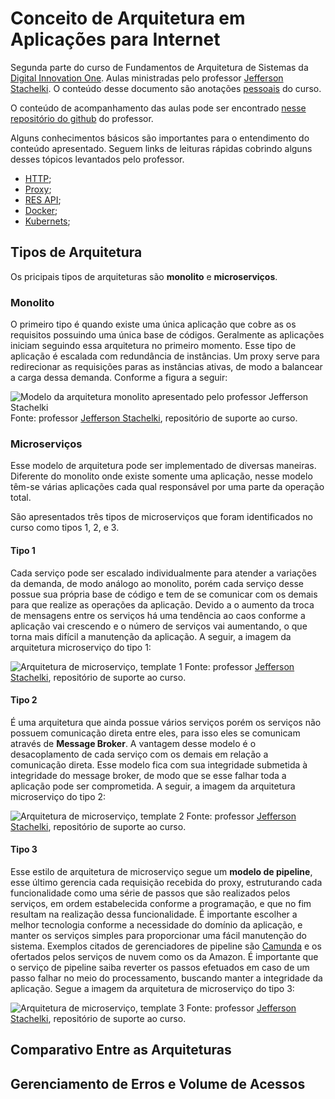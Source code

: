 # Conceito de Arquitetura em Aplicações para Internet

Segunda parte do curso de Fundamentos de Arquitetura de Sistemas da [Digital Innovation One][DIO]. Aulas ministradas pelo professor [Jefferson Stachelki][professor]. O conteúdo desse documento são anotações [pessoais][Natan Albuquerque] do curso.

O conteúdo de acompanhamento das aulas pode ser encontrado [nesse repositório do github](https://github.com/jeffhsta/fundamentos_arquitetura) do professor.

Alguns conhecimentos básicos são importantes para o entendimento do conteúdo apresentado. Seguem links de leituras rápidas cobrindo alguns desses tópicos levantados pelo professor.

- [HTTP][HTTP];
- [Proxy][PROXY];
- [RES API](./VantagensDesenvolvimentoWebServices.md);
- [Docker][DOCKER];
- [Kubernets][KUBERNETES];

## Tipos de Arquitetura

Os pricipais tipos de arquiteturas são **monolito** e **microserviços**.

### Monolito

O primeiro tipo é quando existe uma única aplicação que cobre as os requisitos possuindo uma única base de códigos. Geralmente as aplicações iniciam seguindo essa arquitetura no primeiro momento. Esse tipo de aplicação é escalada com redundância de instâncias. Um proxy serve para redirecionar as requisições paras as instâncias ativas, de modo a balancear a carga dessa demanda. Conforme a figura a seguir:

![Modelo da arquitetura monolito apresentado pelo professor [Jefferson Stachelki][professor]](https://raw.githubusercontent.com/jeffhsta/fundamentos_arquitetura/master/monolito.png) Fonte: professor [Jefferson Stachelki][professor], repositório de suporte ao curso.

### Microserviços

Esse modelo de arquitetura pode ser implementado de diversas maneiras. Diferente do monolito onde existe somente uma aplicação, nesse modelo têm-se várias aplicações cada qual responsável por uma parte da operação total.

São apresentados três tipos de microserviços que foram identificados no curso como tipos 1, 2, e 3.

#### Tipo 1

Cada serviço pode ser escalado individualmente para atender a variações da demanda, de modo análogo ao monolito, porém cada serviço desse possue sua própria base de código e tem de se comunicar com os demais para que realize as operações da aplicação. Devido a o aumento da troca de mensagens entre os serviços há uma tendência ao caos conforme a aplicação vai crescendo e o número de serviços vai aumentando, o que torna mais difícil a manutenção da aplicação. A seguir, a imagem da arquitetura microserviço do tipo 1:

![Arquitetura de microserviço, template 1](https://raw.githubusercontent.com/jeffhsta/fundamentos_arquitetura/master/microservicos1.png) Fonte: professor [Jefferson Stachelki][professor], repositório de suporte ao curso.

#### Tipo 2

É uma arquitetura que ainda possue vários serviços porém os serviços não possuem comunicação direta entre eles, para isso eles se comunicam através de **Message Broker**. A vantagem desse modelo é o desacoplamento de cada serviço com os demais em relação a comunicação direta. Esse modelo fica com sua integridade submetida à integridade do message broker, de modo que se esse falhar toda a aplicação pode ser comprometida. A seguir, a imagem da arquitetura microserviço do tipo 2:

![Arquitetura de microserviço, template 2](https://raw.githubusercontent.com/jeffhsta/fundamentos_arquitetura/master/microservicos2.png) Fonte: professor [Jefferson Stachelki][professor], repositório de suporte ao curso.

#### Tipo 3

Esse estilo de arquitetura de microserviço segue um **modelo de pipeline**, esse último gerencia cada requisição recebida do proxy, estruturando cada funcionalidade como uma série de passos que são realizados pelos serviços, em ordem estabelecida conforme a programação, e que no fim resultam na realização dessa funcionalidade. É importante escolher a melhor tecnologia conforme a necessidade do domínio da aplicação, e manter os serviços simples para proporcionar uma fácil manutenção do sistema. Exemplos citados de gerenciadores de pipeline são [Camunda](https://camunda.com/) e os ofertados pelos serviços de nuvem como os da Amazon.
É importante que o serviço de pipeline saiba reverter os passos efetuados em caso de um passo falhar no meio do processamento, buscando manter a integridade da aplicação. Segue a imagem da arquitetura de microserviço do tipo 3:

![Arquitetura de microserviço, template 3](https://raw.githubusercontent.com/jeffhsta/fundamentos_arquitetura/master/microservicos3.png) Fonte: professor [Jefferson Stachelki][professor], repositório de suporte ao curso.

## Comparativo Entre as Arquiteturas

## Gerenciamento de Erros e Volume de Acessos


[DIO]:https://web.digitalinnovation.one "Digital Innovation One"
[Natan Albuquerque]:https://github.com/albuquerq "Natan Albuquerque"
[professor]:https://github.com/jeffhsta "Jefferson Stachelki"

[HTTP]:https://pt.wikipedia.org/wiki/Hypertext_Transfer_Protocol "Hypertext Transfer Protocol"
[PROXY]:https://pt.wikipedia.org/wiki/Proxy "Proxy"
[DOCKER]:https://docs.docker.com/get-started/ "Docker"
[KUBERNETES]:https://kubernetes.io/pt/ "Kubernetes"